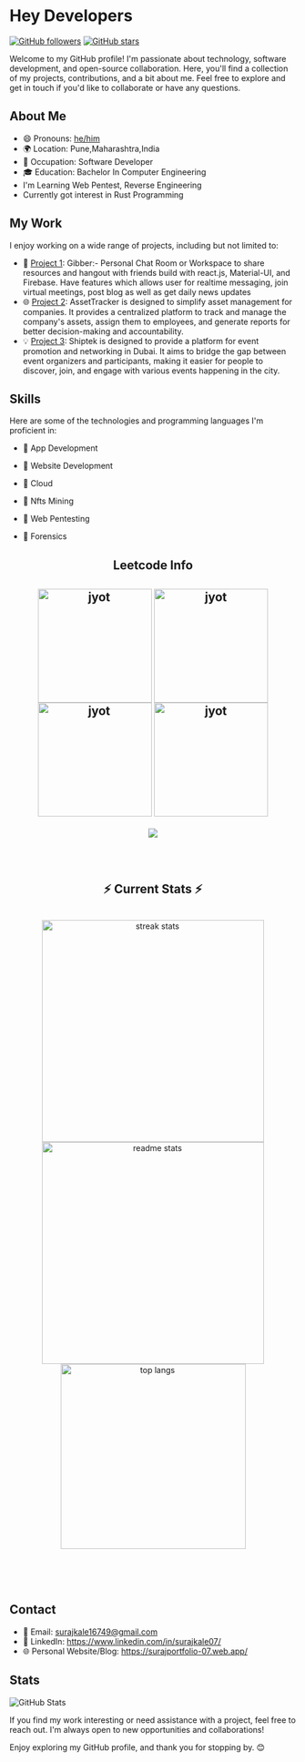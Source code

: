 # Hey Developers

[![GitHub followers](https://img.shields.io/github/followers/surajkale07?style=social)](https://github.com/surajkale07?tab=followers)
[![GitHub stars](https://img.shields.io/github/stars/surajkale07?style=social)](https://github.com/surajkale07?tab=stars)

Welcome to my GitHub profile! I'm passionate about technology, software development, and open-source collaboration. Here, you'll find a collection of my projects, contributions, and a bit about me. Feel free to explore and get in touch if you'd like to collaborate or have any questions.

## About Me

- 😄 Pronouns: [he/him](https://pronoun.is/he)
- 🌍 Location: Pune,Maharashtra,India
- 💼 Occupation: Software Developer
- 🎓 Education:  Bachelor In Computer Engineering
- I'm Learning Web Pentest, Reverse Engineering
- Currently got interest in Rust Programming

## My Work

I enjoy working on a wide range of projects, including but not limited to:

- 🚀 [Project 1](https://github.com/surajkale07/gibber-web): Gibber:- Personal Chat Room or Workspace to share resources and hangout with friends build with react.js, Material-UI, and Firebase. Have features which allows user for realtime messaging, join virtual meetings, post blog as well as get daily news updates
- 🌐 [Project 2](https://github.com/surajkale07/AssetTracker): AssetTracker is designed to simplify asset management for companies. It provides a centralized platform to track and manage the company's assets, assign them to employees, and generate reports for better decision-making and accountability.
- 💡 [Project 3](https://github.com/surajkale07/shiptek): Shiptek is designed to provide a platform for event promotion and networking in Dubai. It aims to bridge the gap between event organizers and participants, making it easier for people to discover, join, and engage with various events happening in the city.

## Skills

Here are some of the technologies and programming languages I'm proficient in:

- 🔧 App Development
- 🔧 Website Development
- 🔧 Cloud
- 🔧 Nfts Mining
- 🔧 Web Pentesting
- 🔧 Forensics

  <div align="center"> 
  
<!--   <h2>🐍 Contributions 🐍</h2>
  <img alt="snake eating my contributions" src="https://raw.githubusercontent.com/salesp07/salesp07/output/github-contribution-grid-snake.svg" />
</div> -->

<h2 align="center">Leetcode Info<h2>  
<p align="center">
  <a href="https://leetcode.com/its-nishant320/" target="_blank"><img align="center" src="https://leetcode.com/static/images/badges/2024/gif/2024-02.gif" alt="jyot" height="200" width="200" /></a>
  <a href="https://leetcode.com/its-nishant320/" target="_blank"><img align="center" src="https://leetcode.com/static/images/badges/2024/gif/2024-03.gif" alt="jyot" height="200" width="200" /></a>
  <a href="https://leetcode.com/its-nishant320/" target="_blank"><img align="center" src="https://assets.leetcode.com/static_assets/marketing/2024-200.gif" alt="jyot" height="200" width="200" /></a>
  <a href="https://leetcode.com/its-nishant320/" target="_blank"><img align="center" src="https://assets.leetcode.com/static_assets/marketing/2024-100.gif" alt="jyot" height="200" width="200" /></a>
</p>
<p align="center">
  
  <img  align=top flex-grow=1 src="https://leetcard.jacoblin.cool/its-nishant320?theme=dark&font=Nunito&ext=heatmap" />  
</p>



<br/>
  <h2 align="center">⚡ Current Stats ⚡</h2>
<br>
<div align=center>
  <img width=390 src="https://streak-stats.demolab.com/?user=nishant-Tiwari24&count_private=true&theme=react&border_radius=10" alt="streak stats"/>
  <img width=390 src="https://github-readme-stats.vercel.app/api?username=nishant-Tiwari24&show_icons=true&theme=react&rank_icon=github&border_radius=10" alt="readme stats" />
  <img width=325 align="center" src="https://github-readme-stats.vercel.app/api/top-langs/?username=nishant-Tiwari24&hide=HTML&langs_count=8&layout=compact&theme=react&border_radius=10&size_weight=0.5&count_weight=0.5&exclude_repo=github-readme-stats" alt="top langs" />
</div>

  <br/>

<br/><br/>

## Contact

- 📧 Email: surajkale16749@gmail.com
- 💬 LinkedIn: https://www.linkedin.com/in/surajkale07/
- 🌐 Personal Website/Blog: https://surajportfolio-07.web.app/

## Stats

![GitHub Stats](https://github-readme-stats.vercel.app/api?username=surajkale07&show_icons=true&theme=dark)

If you find my work interesting or need assistance with a project, feel free to reach out. I'm always open to new opportunities and collaborations!

Enjoy exploring my GitHub profile, and thank you for stopping by. 😊

